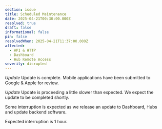 ```yaml
---
section: issue
title: Scheduled Maintenance
date: 2025-04-21T00:30:00.000Z
resolved: true
draft: false
informational: false
pin: false
resolvedWhen: 2025-04-21T11:37:00.000Z
affected:
  - API & HTTP
  - Dashboard
  - Hub Remote Access
severity: disrupted
---
```

*Update* Update is complete. Mobile applications have been submitted to Google & Apple for review.

*Update* Update is proceeding a little slower than expected. We expect the update to be completed shortly.

Some interruption is expected as we release an update to Dashboard, Hubs and update backend software.

Expected interruption is 1 hour.
